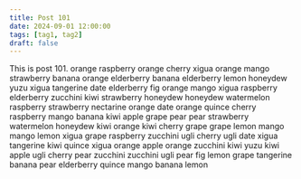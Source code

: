 ```yaml
---
title: Post 101
date: 2024-09-01 12:00:00
tags: [tag1, tag2]
draft: false
---
```

This is post 101.
orange
raspberry
orange
cherry
xigua
orange
mango
strawberry
banana
orange
elderberry
banana
elderberry
lemon
honeydew
yuzu
xigua
tangerine
date
elderberry
fig
orange
mango
xigua
raspberry
elderberry
zucchini
kiwi
strawberry
honeydew
honeydew
watermelon
raspberry
strawberry
nectarine
orange
date
orange
quince
cherry
raspberry
mango
banana
kiwi
apple
grape
pear
pear
strawberry
watermelon
honeydew
kiwi
orange
kiwi
cherry
grape
grape
lemon
mango
mango
lemon
xigua
grape
raspberry
zucchini
ugli
cherry
ugli
date
xigua
tangerine
kiwi
quince
xigua
orange
apple
orange
zucchini
kiwi
yuzu
kiwi
apple
ugli
cherry
pear
zucchini
zucchini
ugli
pear
fig
lemon
grape
tangerine
banana
pear
elderberry
quince
mango
banana
lemon

